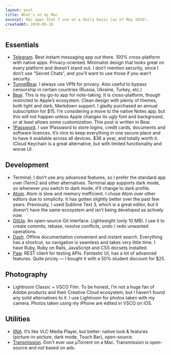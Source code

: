 ```yaml
---
layout: post
title: What's on my Mac
excerpt: Mac apps that I use on a daily basis (as of May 2019).
createdAt: 2019-05-18
---
```


## Essentials

* [Telegram](https://telegram.org). Best instant messaging app out there. 100% cross-platform with native apps. Privacy-oriented. Minimalist design that looks great on every platform and doesn’t stand out. I don’t mention security, since I don’t use “Secret Chats”, and you’ll want to use those if you wan’t security.
* [TunnelBear](https://www.tunnelbear.com). I always use VPN for privacy. Also useful to bypass censorship in certain countries (Russia, Ukraine, Turkey, etc.)
* [Bear](https://bear.app). This is my go-to app for note-taking. It is cross-platform, though restricted to Apple’s ecosystem. Clean design with plenty of themes, both light and dark, Markdown support. I gladly purchased an annual subscription for $15. I’m considering a move to the native Notes app, but this will not happen unless Apple changes its ugly font and background, or at least allows some customization. This post is written in Bear.
* [1Password](https://1password.com). I use 1Password to store logins, credit cards, documents and software licences. It’s nice to keep everything in one secure place and to have it available across all devices. $36 a year, and totally worth it. iCloud Keychain is a great alternative, but with limited functionality and worse UI.

## Development

* Terminal. I don’t use any advanced features, so I prefer the standard app over iTerm2 and other alternatives. Terminal.app supports dark mode, so whenever you switch to dark mode, it’ll change to dark profile.
* [Atom](https://atom.io). Atom is slow and memory inefficient. I chose Atom over other editors due to simplicity. It has gotten slightly better over the past few years. Previously, I used Sublime Text 3, which is a great editor, but it doesn’t have the same ecosystem and isn’t being developed as actively now.
* [GitUp](https://gitup.co). An open-source Git interface. Lightweight (only 10 MB). I use it to create commits, rebase, resolve conflicts, undo / redo unwanted operations.
* [Dash](https://kapeli.com/dash). Offline documentation convenient and instant search. Everything has a shortcut, so navigation is seamless and takes very little time. I have Ruby, Ruby on Rails, JavaScript and CSS docsets installed.
* [Paw](https://paw.cloud). REST client for testing APIs. Fantastic UI, has a lot of advanced features. Quite pricey — I bought it with a 50% student discount for $25.

## Photography

* Lightroom Classic + VSCO Film. To be honest, I’m not a huge fan of Adobe products and their Creative Cloud ecosystem, but I haven’t found any solid alternatives to it. I use Lightroom for photos taken with my camera. Photos taken using my iPhone are edited in VSCO on iOS.

## Utilities

* [IINA](https://iina.io). It’s like VLC Media Player, but better: native look & features (picture-in-picture, dark mode, Touch Bar), open-source.
* [Transmission](https://transmissionbt.com). Don’t ever use μTorrent on a Mac. Transmission is open-source and not based on ads.
